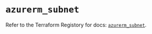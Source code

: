 # `azurerm_subnet`

Refer to the Terraform Registory for docs: [`azurerm_subnet`](https://registry.terraform.io/providers/hashicorp/azurerm/3.66.0/docs/resources/subnet).
